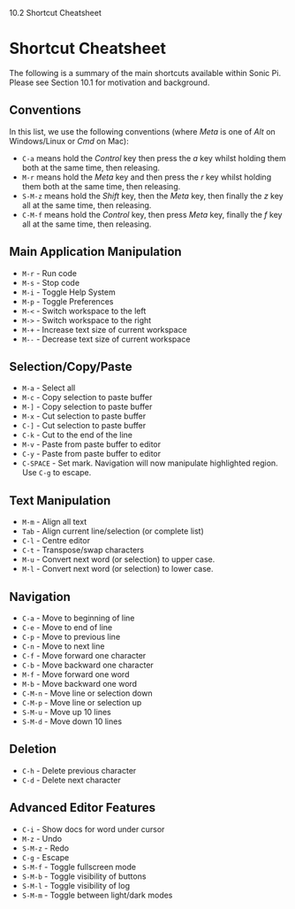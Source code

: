 10.2 Shortcut Cheatsheet

# Shortcut Cheatsheet

The following is a summary of the main shortcuts available within Sonic
Pi. Please see Section 10.1 for motivation and background.

## Conventions

In this list, we use the following conventions (where *Meta* is one of *Alt* on
Windows/Linux or *Cmd* on Mac):

* `C-a` means hold the *Control* key then press the *a* key whilst holding them both at the same time, then releasing.
* `M-r` means hold the *Meta* key and then press the *r* key whilst holding them both at the same time, then releasing.
* `S-M-z` means hold the *Shift* key, then the *Meta* key, then finally the *z* key all at the same time, then releasing.
* `C-M-f` means hold the *Control* key, then press *Meta* key, finally the *f* key all at the same time, then releasing.


## Main Application Manipulation

* `M-r` - Run code
* `M-s` - Stop code
* `M-i` - Toggle Help System
* `M-p` - Toggle Preferences
* `M-<` - Switch workspace to the left
* `M->` - Switch workspace to the right
* `M-+` - Increase text size of current workspace
* `M--` - Decrease text size of current workspace


## Selection/Copy/Paste

* `M-a`     - Select all
* `M-c`     - Copy selection to paste buffer
* `M-]`     - Copy selection to paste buffer
* `M-x`     - Cut selection to paste buffer
* `C-]`     - Cut selection to paste buffer
* `C-k`     - Cut to the end of the line
* `M-v`     - Paste from paste buffer to editor
* `C-y`     - Paste from paste buffer to editor
* `C-SPACE` - Set mark. Navigation will now manipulate highlighted region. Use `C-g` to escape.


## Text Manipulation

* `M-m` - Align all text
* `Tab` - Align current line/selection (or complete list)
* `C-l` - Centre editor
* `C-t` - Transpose/swap characters
* `M-u` - Convert next word (or selection) to upper case.  
* `M-l` - Convert next word (or selection) to lower case.  


## Navigation

* `C-a`   - Move to beginning of line
* `C-e`   - Move to end of line
* `C-p`   - Move to previous line
* `C-n`   - Move to next line
* `C-f`   - Move forward one character
* `C-b`   - Move backward one character
* `M-f`   - Move forward one word
* `M-b`   - Move backward one word
* `C-M-n` - Move line or selection down
* `C-M-p` - Move line or selection up
* `S-M-u` - Move up 10 lines
* `S-M-d` - Move down 10 lines


## Deletion

* `C-h` - Delete previous character
* `C-d` - Delete next character


## Advanced Editor Features

* `C-i`   - Show docs for word under cursor
* `M-z`   - Undo
* `S-M-z` - Redo
* `C-g`   - Escape
* `S-M-f` - Toggle fullscreen mode
* `S-M-b` - Toggle visibility of buttons
* `S-M-l` - Toggle visibility of log
* `S-M-m` - Toggle between light/dark modes


